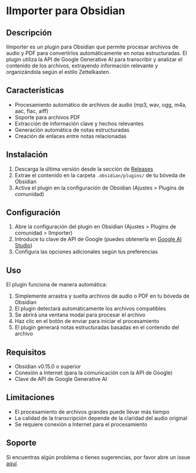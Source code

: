 # lImporter para Obsidian

## Descripción
lImporter es un plugin para Obsidian que permite procesar archivos de audio y PDF para convertirlos automáticamente en notas estructuradas. El plugin utiliza la API de Google Generative AI para transcribir y analizar el contenido de los archivos, extrayendo información relevante y organizándola según el estilo Zettelkasten.

## Características
- Procesamiento automático de archivos de audio (mp3, wav, ogg, m4a, aac, flac, aiff)
- Soporte para archivos PDF
- Extracción de información clave y hechos relevantes
- Generación automática de notas estructuradas
- Creación de enlaces entre notas relacionadas

## Instalación
1. Descarga la última versión desde la sección de [Releases](https://github.com/tuusuario/lImporter/releases)
2. Extrae el contenido en la carpeta `.obsidian/plugins/` de tu bóveda de Obsidian
3. Activa el plugin en la configuración de Obsidian (Ajustes > Plugins de comunidad)

## Configuración
1. Abre la configuración del plugin en Obsidian (Ajustes > Plugins de comunidad > lImporter)
2. Introduce tu clave de API de Google (puedes obtenerla en [Google AI Studio](https://makersuite.google.com/app/apikey))
3. Configura las opciones adicionales según tus preferencias

## Uso
El plugin funciona de manera automática:

1. Simplemente arrastra y suelta archivos de audio o PDF en tu bóveda de Obsidian
2. El plugin detectará automáticamente los archivos compatibles
3. Se abrirá una ventana modal para procesar el archivo
4. Haz clic en el botón de enviar para iniciar el procesamiento
5. El plugin generará notas estructuradas basadas en el contenido del archivo

## Requisitos
- Obsidian v0.15.0 o superior
- Conexión a Internet (para la comunicación con la API de Google)
- Clave de API de Google Generative AI

## Limitaciones
- El procesamiento de archivos grandes puede llevar más tiempo
- La calidad de la transcripción depende de la claridad del audio original
- Se requiere conexión a Internet para el procesamiento

## Soporte
Si encuentras algún problema o tienes sugerencias, por favor abre un issue [aquí](https://github.com/zahdehyv/lImporter/issues).